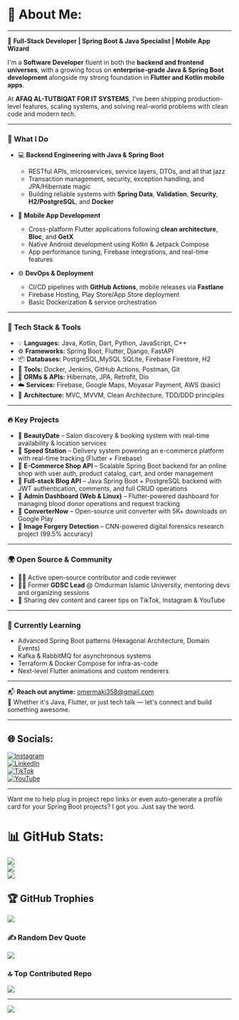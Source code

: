 # 💫 About Me:
---

🚀 **Full-Stack Developer | Spring Boot & Java Specialist | Mobile App Wizard**  

I'm a **Software Developer** fluent in both the **backend and frontend universes**, with a growing focus on **enterprise-grade Java & Spring Boot development** alongside my strong foundation in **Flutter and Kotlin mobile apps**.

At **AFAQ AL-TUTBIQAT FOR IT SYSTEMS**, I’ve been shipping production-level features, scaling systems, and solving real-world problems with clean code and modern tech.

---

### 🔧 What I Do
- 💻 **Backend Engineering with Java & Spring Boot**
  - RESTful APIs, microservices, service layers, DTOs, and all that jazz
  - Transaction management, security, exception handling, and JPA/Hibernate magic
  - Building reliable systems with **Spring Data**, **Validation**, **Security**, **H2/PostgreSQL**, and **Docker**

- 📱 **Mobile App Development**
  - Cross-platform Flutter applications following **clean architecture**, **Bloc**, and **GetX**
  - Native Android development using Kotlin & Jetpack Compose
  - App performance tuning, Firebase integrations, and real-time features

- ⚙️ **DevOps & Deployment**
  - CI/CD pipelines with **GitHub Actions**, mobile releases via **Fastlane**
  - Firebase Hosting, Play Store/App Store deployment
  - Basic Dockerization & service orchestration

---

### 🧠 Tech Stack & Tools
- 💡 **Languages:** Java, Kotlin, Dart, Python, JavaScript, C++
- ⚙️ **Frameworks:** Spring Boot, Flutter, Django, FastAPI
- 📦 **Databases:** PostgreSQL,MySQL SQLite, Firebase Firestore, H2
- 🧰 **Tools:** Docker, Jenkins, GitHub Actions, Postman, Git
- 🧩 **ORMs & APIs:** Hibernate, JPA, Retrofit, Dio
- ☁️ **Services:** Firebase, Google Maps, Moyasar Payment, AWS (basic)
- 📐 **Architecture:** MVC, MVVM, Clean Architecture, TDD/DDD principles

---

### 🔥 Key Projects  
- 🔹 **BeautyDate** – Salon discovery & booking system with real-time availability & location services  
- 🔹 **Speed Station** – Delivery system powering an e-commerce platform with real-time tracking (Flutter + Firebase)  
- 🔹 **E-Commerce Shop API** – Scalable Spring Boot backend for an online shop with user auth, product catalog, cart, and order management  
- 🔹 **Full-stack Blog API** – Java Spring Boot + PostgreSQL backend with JWT authentication, comments, and full CRUD operations  
- 🔹 **Admin Dashboard (Web & Linux)** – Flutter-powered dashboard for managing blood donor operations and request tracking  
- 🔹 **ConverterNow** – Open-source unit converter with 5K+ downloads on Google Play  
- 🔹 **Image Forgery Detection** – CNN-powered digital forensics research project (99.5% accuracy)

---

### 🌍 Open Source & Community
- 🧑‍💻 Active open-source contributor and code reviewer  
- 👨‍🏫 Former **GDSC Lead** @ Omdurman Islamic University, mentoring devs and organizing sessions  
- 🎥 Sharing dev content and career tips on TikTok, Instagram & YouTube  

---

### 🧠 Currently Learning
- Advanced Spring Boot patterns (Hexagonal Architecture, Domain Events)
- Kafka & RabbitMQ for asynchronous systems  
- Terraform & Docker Compose for infra-as-code  
- Next-level Flutter animations and custom renderers

---

📬 **Reach out anytime:** omermaki358@gmail.com  
💬 Whether it's Java, Flutter, or just tech talk — let's connect and build something awesome.

---

## 🌐 Socials:
[![Instagram](https://img.shields.io/badge/Instagram-%23E4405F.svg?logo=Instagram&logoColor=white)](https://instagram.com/omermaki358)  
[![LinkedIn](https://img.shields.io/badge/LinkedIn-%230077B5.svg?logo=linkedin&logoColor=white)](https://linkedin.com/in/omer-maki)  
[![TikTok](https://img.shields.io/badge/TikTok-%23000000.svg?logo=TikTok&logoColor=white)](https://tiktok.com/@omo_tech)  
[![YouTube](https://img.shields.io/badge/YouTube-%23FF0000.svg?logo=YouTube&logoColor=white)](https://youtube.com/@omotech)  


---

Want me to help plug in project repo links or even auto-generate a profile card for your Spring Boot projects? I got you. Just say the word.
# 📊 GitHub Stats:
![](https://github-readme-stats.vercel.app/api?username=omer358&theme=dark&hide_border=false&include_all_commits=false&count_private=false)<br/>
![](https://github-readme-streak-stats.herokuapp.com/?user=omer358&theme=dark&hide_border=false)<br/>
![](https://github-readme-stats.vercel.app/api/top-langs/?username=omer358&theme=dark&hide_border=false&include_all_commits=false&count_private=false&layout=compact)

## 🏆 GitHub Trophies
![](https://github-profile-trophy.vercel.app/?username=omer358&theme=one_dark_pro&no-frame=false&no-bg=false&margin-w=4)

### ✍️ Random Dev Quote
![](https://quotes-github-readme.vercel.app/api?type=vetical&theme=tokyonight)

### 🔝 Top Contributed Repo
![](https://github-contributor-stats.vercel.app/api?username=omer358&limit=5&theme=onedark&combine_all_yearly_contributions=true)

---
[![](https://visitcount.itsvg.in/api?id=omer358&icon=0&color=0)](https://visitcount.itsvg.in)

<!-- Proudly created with GPRM ( https://gprm.itsvg.in ) -->
